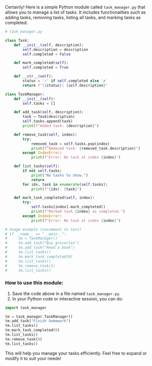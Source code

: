 Certainly! Here is a simple Python module called `task_manager.py` that allows you to manage a list of tasks. It includes functionalities such as adding tasks, removing tasks, listing all tasks, and marking tasks as completed.

```python
# task_manager.py

class Task:
    def __init__(self, description):
        self.description = description
        self.completed = False

    def mark_completed(self):
        self.completed = True

    def __str__(self):
        status = '✓' if self.completed else '✗'
        return f"[{status}] {self.description}"

class TaskManager:
    def __init__(self):
        self.tasks = []

    def add_task(self, description):
        task = Task(description)
        self.tasks.append(task)
        print(f"Added task: {description}")

    def remove_task(self, index):
        try:
            removed_task = self.tasks.pop(index)
            print(f"Removed task: {removed_task.description}")
        except IndexError:
            print(f"Error: No task at index {index}")

    def list_tasks(self):
        if not self.tasks:
            print("No tasks to show.")
            return
        for idx, task in enumerate(self.tasks):
            print(f"{idx}. {task}")

    def mark_task_completed(self, index):
        try:
            self.tasks[index].mark_completed()
            print(f"Marked task {index} as completed.")
        except IndexError:
            print(f"Error: No task at index {index}")

# Usage example (uncomment to test)
# if __name__ == "__main__":
#     tm = TaskManager()
#     tm.add_task("Buy groceries")
#     tm.add_task("Read a book")
#     tm.list_tasks()
#     tm.mark_task_completed(0)
#     tm.list_tasks()
#     tm.remove_task(1)
#     tm.list_tasks()
```

### How to use this module:
1. Save the code above in a file named `task_manager.py`.
2. In your Python code or interactive session, you can do:

```python
import task_manager

tm = task_manager.TaskManager()
tm.add_task("Finish homework")
tm.list_tasks()
tm.mark_task_completed(0)
tm.list_tasks()
tm.remove_task(0)
tm.list_tasks()
```

This will help you manage your tasks efficiently. Feel free to expand or modify it to suit your needs!